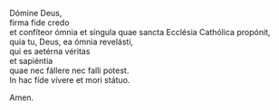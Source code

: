 Dómine Deus,  
firma fide credo  
et confíteor ómnia et síngula quae sancta Ecclésia Cathólica propónit,  
quia tu, Deus, ea ómnia revelásti,  
qui es aetérna véritas  
et sapiéntia  
quae nec fállere nec falli potest.  
In hac fíde vívere et mori státuo.

Amen.
